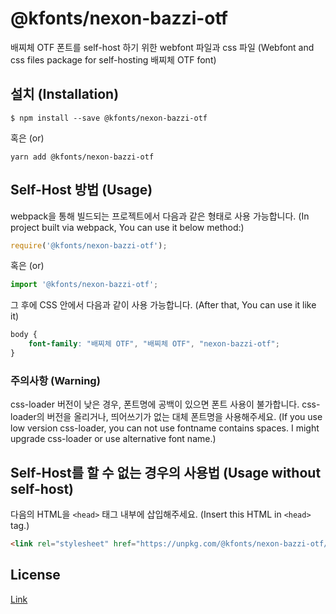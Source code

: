 
# @kfonts/nexon-bazzi-otf

배찌체 OTF 폰트를 self-host 하기 위한 webfont 파일과 css 파일
(Webfont and css files package for self-hosting 배찌체 OTF font)

## 설치 (Installation)

```
$ npm install --save @kfonts/nexon-bazzi-otf
```

혹은 (or)

```
yarn add @kfonts/nexon-bazzi-otf
```

## Self-Host 방법 (Usage)

webpack을 통해 빌드되는 프로젝트에서 다음과 같은 형태로 사용 가능합니다.
(In project built via webpack, You can use it below method:)

```js
require('@kfonts/nexon-bazzi-otf');
```

혹은 (or)

```js
import '@kfonts/nexon-bazzi-otf';
```

그 후에 CSS 안에서 다음과 같이 사용 가능합니다.
(After that, You can use it like it)

```css
body {
    font-family: "배찌체 OTF", "배찌체 OTF", "nexon-bazzi-otf";
}
```

### 주의사항 (Warning)

css-loader 버전이 낮은 경우, 폰트명에 공백이 있으면 폰트 사용이 불가합니다.
css-loader의 버전을 올리거나, 띄어쓰기가 없는 대체 폰트명을 사용해주세요.
(If you use low version css-loader, you can not use fontname contains spaces.
I might upgrade css-loader or use alternative font name.)

## Self-Host를 할 수 없는 경우의 사용법 (Usage without self-host)

다음의 HTML을 `<head>` 태그 내부에 삽입해주세요.
(Insert this HTML in `<head>` tag.)

```html
<link rel="stylesheet" href="https://unpkg.com/@kfonts/nexon-bazzi-otf/index.css" />
```

## License

[Link](http://levelup.nexon.com/font/index.aspx)